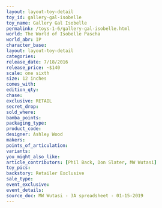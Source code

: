 ```yaml
---
layout: layout-toy-detail 
toy_id: gallery-gal-isobelle
toy_name: Gallery Gal Isobelle
permalink: /toys-1-6/gallery-gal-isobelle.html
world: The World of Isobelle Pascha
world_abr: IP
character_base: 
layout: layout-toy-detail
categories: 
release_date: 7/18/2016
release_price: ~$140
scale: one sixth
size: 12 inches
comes_with: 
edition_qty: 
chase: 
exclusive: RETAIL
secret_drop: 
sold_where: 
bamba_points: 
packaging_type: 
product_code:
designer: Ashley Wood
makers: 
points_of_articulation: 
variants: 
you_might_also_like: 
article_contributors: [Phil Back, Don Slater, MW Wutasi]
toy_pics: 
backstory: Retailer Exclusive
sale_type: 
event_exclusive: 
event_details: 
source_doc: MW Wutasi - 3A spreadsheet - 01-15-2019
---
```

